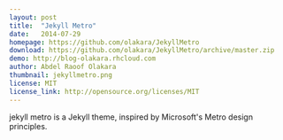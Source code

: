 ```yaml
---
layout: post
title:  "Jekyll Metro"
date:   2014-07-29
homepage: https://github.com/olakara/JekyllMetro
download: https://github.com/olakara/JekyllMetro/archive/master.zip
demo: http://blog-olakara.rhcloud.com
author: Abdel Raoof Olakara
thumbnail: jekyllmetro.png
license: MIT
license_link: http://opensource.org/licenses/MIT
---
```


jekyll metro is a Jekyll theme, inspired by Microsoft's Metro design principles.
